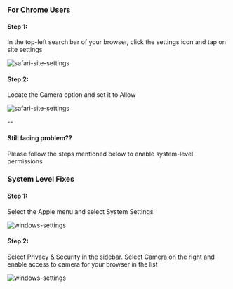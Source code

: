 ### For Chrome Users

#### Step 1:
In the top-left search bar of your browser, click the settings icon and tap on site settings


![safari-site-settings](https://d2beiqkhq929f0.cloudfront.net/public_assets/assets/000/099/814/original/chrome_camerea_share_s1.png?1733907349)



#### Step 2:
Locate the Camera option and set it to Allow


![safari-site-settings](https://d2beiqkhq929f0.cloudfront.net/public_assets/assets/000/099/815/original/chrome_camera_share_s2.png?1733907392)

--

#### Still facing problem??
Please follow the steps mentioned below to enable system-level permissions


### System Level Fixes

#### Step 1:
Select the Apple menu and select System Settings


![windows-settings](https://d2beiqkhq929f0.cloudfront.net/public_assets/assets/000/099/823/original/window_camera_share_s1.png?1733911602)



#### Step 2:
Select Privacy & Security in the sidebar. Select Camera on the right and enable access to camera for your browser in the list


![windows-settings](https://d2beiqkhq929f0.cloudfront.net/public_assets/assets/000/099/824/original/window_camera_share_s2.png?1733911631)
